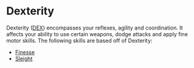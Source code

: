 # Dexterity

Dexterity ([DEX](dexterity.md)) encompasses your reflexes, agility and coordination. It affects your ability to use certain weapons, dodge attacks and apply fine motor skills. The following skills are based off of Dexterity:

- [Finesse](../skills/finesse.md)
- [Sleight](../skills/sleight.md)
